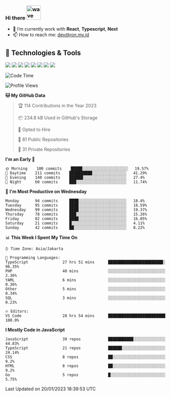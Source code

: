 ### Hi there <img src="https://i.ibb.co/q0Hx1KK/wave.gif" alt="wave" width="45px">

- 🌱 I’m currently work with **React**, **Typescript**, **Next**
- 📫 How to reach me: dev@ron.my.id

## 🔧 Technologies & Tools

![](https://img.shields.io/badge/OS-Linux-informational?style=flat&logo=linux&logoColor=white&color=2bbc8a)
![](https://img.shields.io/badge/OS-Windows-informational?style=flat&logo=windows&logoColor=white&color=2bbc8a)
![](https://img.shields.io/badge/Code-JavaScript-informational?style=flat&logo=javascript&logoColor=white&color=2bbc8a)
![](https://img.shields.io/badge/Code-Golang-informational?style=flat&logo=go&logoColor=white&color=2bbc8a)
![](https://img.shields.io/badge/Code-React-informational?style=flat&logo=react&logoColor=white&color=2bbc8a)
![](https://img.shields.io/badge/Code-Next-informational?style=flat&logo=next.js&logoColor=white&color=2bbc8a)
![](https://img.shields.io/badge/Shell-Bash-informational?style=flat&logo=gnu-bash&logoColor=white&color=2bbc8a)
![](https://img.shields.io/badge/Tools-Docker-informational?style=flat&logo=docker&logoColor=white&color=2bbc8a)

<!--START_SECTION:waka-->
![Code Time](http://img.shields.io/badge/Code%20Time-958%20hrs%2023%20mins-blue)

![Profile Views](http://img.shields.io/badge/Profile%20Views-1-blue)

**🐱 My GitHub Data** 

> 🏆 114 Contributions in the Year 2023
 > 
> 📦 234.8 kB Used in GitHub's Storage 
 > 
> 💼 Opted to Hire
 > 
> 📜 81 Public Repositories 
 > 
> 🔑 31 Private Repositories  
 > 
**I'm an Early 🐤** 

```text
🌞 Morning    100 commits    █████░░░░░░░░░░░░░░░░░░░░   19.57% 
🌆 Daytime    211 commits    ██████████░░░░░░░░░░░░░░░   41.29% 
🌃 Evening    140 commits    ██████░░░░░░░░░░░░░░░░░░░   27.4% 
🌙 Night      60 commits     ███░░░░░░░░░░░░░░░░░░░░░░   11.74%

```
📅 **I'm Most Productive on Wednesday** 

```text
Monday       94 commits     ████░░░░░░░░░░░░░░░░░░░░░   18.4% 
Tuesday      95 commits     ████░░░░░░░░░░░░░░░░░░░░░   18.59% 
Wednesday    99 commits     ████░░░░░░░░░░░░░░░░░░░░░   19.37% 
Thursday     78 commits     ███░░░░░░░░░░░░░░░░░░░░░░   15.26% 
Friday       82 commits     ████░░░░░░░░░░░░░░░░░░░░░   16.05% 
Saturday     21 commits     █░░░░░░░░░░░░░░░░░░░░░░░░   4.11% 
Sunday       42 commits     ██░░░░░░░░░░░░░░░░░░░░░░░   8.22%

```


📊 **This Week I Spent My Time On** 

```text
⌚︎ Time Zone: Asia/Jakarta

💬 Programming Languages: 
TypeScript               27 hrs 51 mins      ████████████████████████░   96.35% 
PHP                      40 mins             ░░░░░░░░░░░░░░░░░░░░░░░░░   2.36% 
YAML                     6 mins              ░░░░░░░░░░░░░░░░░░░░░░░░░   0.36% 
Other                    5 mins              ░░░░░░░░░░░░░░░░░░░░░░░░░   0.34% 
SQL                      3 mins              ░░░░░░░░░░░░░░░░░░░░░░░░░   0.23%

🔥 Editors: 
VS Code                  28 hrs 54 mins      █████████████████████████   100.0%

```

**I Mostly Code in JavaScript** 

```text
JavaScript               39 repos            ███████████░░░░░░░░░░░░░░   44.83% 
TypeScript               21 repos            ██████░░░░░░░░░░░░░░░░░░░   24.14% 
CSS                      8 repos             ██░░░░░░░░░░░░░░░░░░░░░░░   9.2% 
HTML                     8 repos             ██░░░░░░░░░░░░░░░░░░░░░░░   9.2% 
Go                       5 repos             █░░░░░░░░░░░░░░░░░░░░░░░░   5.75%

```



 Last Updated on 20/01/2023 18:39:53 UTC
<!--END_SECTION:waka-->

